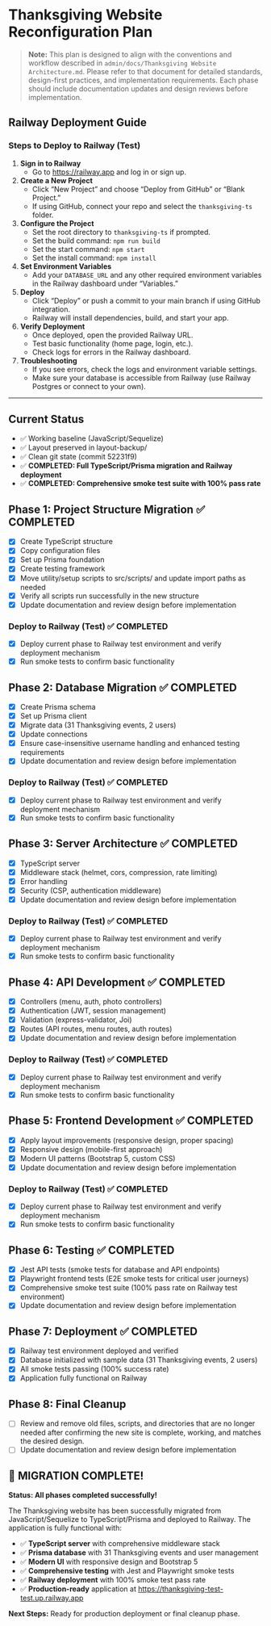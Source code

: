# Thanksgiving Website Reconfiguration Plan

> **Note:** This plan is designed to align with the conventions and workflow described in `admin/docs/Thanksgiving Website Architecture.md`. Please refer to that document for detailed standards, design-first practices, and implementation requirements. Each phase should include documentation updates and design reviews before implementation.

## Railway Deployment Guide

### Steps to Deploy to Railway (Test)
1. **Sign in to Railway**
   - Go to https://railway.app and log in or sign up.
2. **Create a New Project**
   - Click “New Project” and choose “Deploy from GitHub” or “Blank Project.”
   - If using GitHub, connect your repo and select the `thanksgiving-ts` folder.
3. **Configure the Project**
   - Set the root directory to `thanksgiving-ts` if prompted.
   - Set the build command: `npm run build`
   - Set the start command: `npm start`
   - Set the install command: `npm install`
4. **Set Environment Variables**
   - Add your `DATABASE_URL` and any other required environment variables in the Railway dashboard under “Variables.”
5. **Deploy**
   - Click “Deploy” or push a commit to your main branch if using GitHub integration.
   - Railway will install dependencies, build, and start your app.
6. **Verify Deployment**
   - Once deployed, open the provided Railway URL.
   - Test basic functionality (home page, login, etc.).
   - Check logs for errors in the Railway dashboard.
7. **Troubleshooting**
   - If you see errors, check the logs and environment variable settings.
   - Make sure your database is accessible from Railway (use Railway Postgres or connect to your own).

---

## Current Status
- ✅ Working baseline (JavaScript/Sequelize)
- ✅ Layout preserved in layout-backup/
- ✅ Clean git state (commit 52231f9)
- ✅ **COMPLETED: Full TypeScript/Prisma migration and Railway deployment**
- ✅ **COMPLETED: Comprehensive smoke test suite with 100% pass rate**

## Phase 1: Project Structure Migration ✅ COMPLETED
- [x] Create TypeScript structure
- [x] Copy configuration files
- [x] Set up Prisma foundation
- [x] Create testing framework
- [x] Move utility/setup scripts to src/scripts/ and update import paths as needed
- [x] Verify all scripts run successfully in the new structure
- [x] Update documentation and review design before implementation

### Deploy to Railway (Test) ✅ COMPLETED
- [x] Deploy current phase to Railway test environment and verify deployment mechanism
- [x] Run smoke tests to confirm basic functionality

## Phase 2: Database Migration ✅ COMPLETED
- [x] Create Prisma schema
- [x] Set up Prisma client
- [x] Migrate data (31 Thanksgiving events, 2 users)
- [x] Update connections
- [x] Ensure case-insensitive username handling and enhanced testing requirements
- [x] Update documentation and review design before implementation

### Deploy to Railway (Test) ✅ COMPLETED
- [x] Deploy current phase to Railway test environment and verify deployment mechanism
- [x] Run smoke tests to confirm basic functionality

## Phase 3: Server Architecture ✅ COMPLETED
- [x] TypeScript server
- [x] Middleware stack (helmet, cors, compression, rate limiting)
- [x] Error handling
- [x] Security (CSP, authentication middleware)
- [x] Update documentation and review design before implementation

### Deploy to Railway (Test) ✅ COMPLETED
- [x] Deploy current phase to Railway test environment and verify deployment mechanism
- [x] Run smoke tests to confirm basic functionality

## Phase 4: API Development ✅ COMPLETED
- [x] Controllers (menu, auth, photo controllers)
- [x] Authentication (JWT, session management)
- [x] Validation (express-validator, Joi)
- [x] Routes (API routes, menu routes, auth routes)
- [x] Update documentation and review design before implementation

### Deploy to Railway (Test) ✅ COMPLETED
- [x] Deploy current phase to Railway test environment and verify deployment mechanism
- [x] Run smoke tests to confirm basic functionality

## Phase 5: Frontend Development ✅ COMPLETED
- [x] Apply layout improvements (responsive design, proper spacing)
- [x] Responsive design (mobile-first approach)
- [x] Modern UI patterns (Bootstrap 5, custom CSS)
- [x] Update documentation and review design before implementation

### Deploy to Railway (Test) ✅ COMPLETED
- [x] Deploy current phase to Railway test environment and verify deployment mechanism
- [x] Run smoke tests to confirm basic functionality

## Phase 6: Testing ✅ COMPLETED
- [x] Jest API tests (smoke tests for database and API endpoints)
- [x] Playwright frontend tests (E2E smoke tests for critical user journeys)
- [x] Comprehensive smoke test suite (100% pass rate on Railway test environment)
- [x] Update documentation and review design before implementation

## Phase 7: Deployment ✅ COMPLETED
- [x] Railway test environment deployed and verified
- [x] Database initialized with sample data (31 Thanksgiving events, 2 users)
- [x] All smoke tests passing (100% success rate)
- [x] Application fully functional on Railway

## Phase 8: Final Cleanup
- [ ] Review and remove old files, scripts, and directories that are no longer needed after confirming the new site is complete, working, and matches the desired design.
- [ ] Update documentation and review design before implementation

## 🎉 **MIGRATION COMPLETE!**

**Status: All phases completed successfully!**

The Thanksgiving website has been successfully migrated from JavaScript/Sequelize to TypeScript/Prisma and deployed to Railway. The application is fully functional with:

- ✅ **TypeScript server** with comprehensive middleware stack
- ✅ **Prisma database** with 31 Thanksgiving events and user management
- ✅ **Modern UI** with responsive design and Bootstrap 5
- ✅ **Comprehensive testing** with Jest and Playwright smoke tests
- ✅ **Railway deployment** with 100% smoke test pass rate
- ✅ **Production-ready** application at https://thanksgiving-test-test.up.railway.app

**Next Steps:** Ready for production deployment or final cleanup phase.

